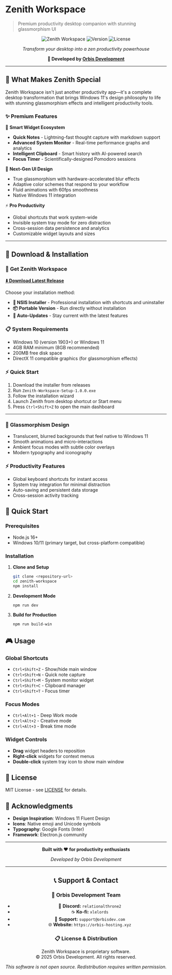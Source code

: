 # Zenith Workspace

> Premium productivity desktop companion with stunning glassmorphism UI

<div align="center">

![Zenith Workspace](https://img.shields.io/badge/Platform-Windows%2010%2F11-blue)
![Version](https://img.shields.io/badge/Version-1.0.0-brightgreen)
![License](https://img.shields.io/badge/License-Proprietary-red)

*Transform your desktop into a zen productivity powerhouse*

**🏢 Developed by [Orbis Development](https://github.com/Orbis-Development)**

</div>

---

## 🌟 What Makes Zenith Special

Zenith Workspace isn't just another productivity app—it's a complete desktop transformation that brings Windows 11's design philosophy to life with stunning glassmorphism effects and intelligent productivity tools.

### ✨ **Premium Features**

🎯 **Smart Widget Ecosystem**
- **Quick Notes** - Lightning-fast thought capture with markdown support
- **Advanced System Monitor** - Real-time performance graphs and analytics
- **Intelligent Clipboard** - Smart history with AI-powered search
- **Focus Timer** - Scientifically-designed Pomodoro sessions

🌈 **Next-Gen UI Design**
- True glassmorphism with hardware-accelerated blur effects
- Adaptive color schemes that respond to your workflow
- Fluid animations with 60fps smoothness
- Native Windows 11 integration

⚡ **Pro Productivity**
- Global shortcuts that work system-wide
- Invisible system tray mode for zero distraction
- Cross-session data persistence and analytics
- Customizable widget layouts and sizes

---

## 🚀 Download & Installation

### 💎 **Get Zenith Workspace**

**[⬇️ Download Latest Release](https://github.com/OrbisDevLtd/zenith-workspace/releases)**

Choose your installation method:
- **🔧 NSIS Installer** - Professional installation with shortcuts and uninstaller  
- **📦 Portable Version** - Run directly without installation
- **🔄 Auto-Updates** - Stay current with the latest features

### 📋 **System Requirements**
- Windows 10 (version 1903+) or Windows 11
- 4GB RAM minimum (8GB recommended) 
- 200MB free disk space
- DirectX 11 compatible graphics (for glassmorphism effects)

### ⚡ **Quick Start**
1. Download the installer from releases
2. Run `Zenith-Workspace-Setup-1.0.0.exe`
3. Follow the installation wizard
4. Launch Zenith from desktop shortcut or Start menu
5. Press `Ctrl+Shift+Z` to open the main dashboard

---

### 🌟 **Glassmorphism Design**
- Translucent, blurred backgrounds that feel native to Windows 11
- Smooth animations and micro-interactions
- Ambient focus modes with subtle color overlays
- Modern typography and iconography

### ⚡ **Productivity Features**
- Global keyboard shortcuts for instant access
- System tray integration for minimal distraction
- Auto-saving and persistent data storage
- Cross-session activity tracking

## 🚀 Quick Start

### Prerequisites
- Node.js 16+ 
- Windows 10/11 (primary target, but cross-platform compatible)

### Installation

1. **Clone and Setup**
   ```bash
   git clone <repository-url>
   cd zenith-workspace
   npm install
   ```

2. **Development Mode**
   ```bash
   npm run dev
   ```

3. **Build for Production**
   ```bash
   npm run build-win
   ```

## 🎮 Usage

### Global Shortcuts
- `Ctrl+Shift+Z` - Show/hide main window
- `Ctrl+Shift+N` - Quick note capture
- `Ctrl+Shift+M` - System monitor widget
- `Ctrl+Shift+C` - Clipboard manager
- `Ctrl+Shift+T` - Focus timer

### Focus Modes
- `Ctrl+Alt+1` - Deep Work mode
- `Ctrl+Alt+2` - Creative mode  
- `Ctrl+Alt+3` - Break time mode

### Widget Controls
- **Drag** widget headers to reposition
- **Right-click** widgets for context menus
- **Double-click** system tray icon to show main window


## 📄 License

MIT License - see [LICENSE](LICENSE) for details.

## 🙏 Acknowledgments

- **Design Inspiration**: Windows 11 Fluent Design
- **Icons**: Native emoji and Unicode symbols
- **Typography**: Google Fonts (Inter)
- **Framework**: Electron.js community

---

<div align="center">

**Built with ❤️ for productivity enthusiasts**

*Developed by Orbis Development*

---

## 📞 Support & Contact

### 🏢 **Orbis Development Team**
- 💬 **Discord:** `relationalthrone2`  
- ☕ **Ko-fi:** `xlelords`
- 📧 **Support:** `support@orbisdev.com`
- 🌐 **Website:** `https://orbis-hosting.xyz`

### 📋 **License & Distribution**
Zenith Workspace is proprietary software.  
© 2025 Orbis Development. All rights reserved.

*This software is not open source. Redistribution requires written permission.*

</div>

</div>
